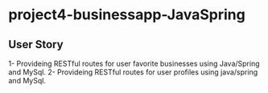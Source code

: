 # project4-businessapp-JavaSpring

## User Story

1- Provideing RESTful routes for user favorite businesses using Java/Spring and MySql.
2- Provideing RESTful routes for user profiles using java/spring and MySql.
